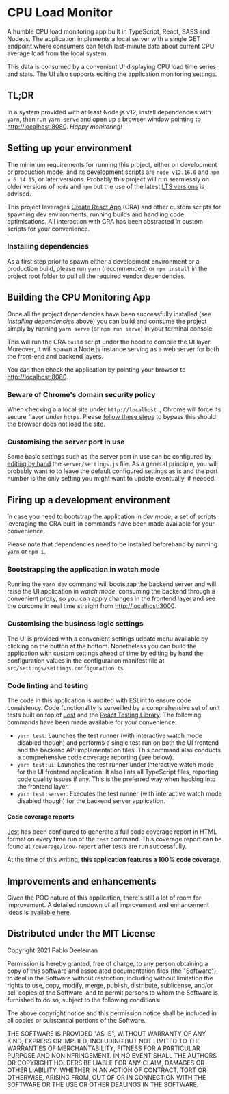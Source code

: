 # CPU Load Monitor

A humble CPU load monitoring app built in TypeScript, React, SASS and Node.js. The application implements a local server with a single GET endpoint where consumers can fetch last-minute data about current CPU average load from the local system.

This data is consumed by a convenient UI displaying CPU load time series and stats. The UI also supports editing the application monitoring settings.

## TL;DR
In a system provided with at least Node.js v12, install dependencies with `yarn`, then run `yarn serve` and open up a browser window pointing to [http://localhost:8080](http://localhost:8080). *Happy monitoring!*

## Setting up your environment
The minimum requirements for running this project, either on development or production mode, and its development scripts are `node v12.16.0` and `npm v.6.14.15`, or later versions. Probably this project will run seamlessly on older versions of `node` and `npm` but the use of the latest [LTS versions](https://nodejs.org/) is advised.

This project leverages [Create React App](https://github.com/facebook/create-react-app) (CRA) and other custom scripts for spawning dev environments, running builds and handling code optimisations. All interaction with CRA has been abstracted in custom scripts for your convenience.

### Installing dependencies
As a first step prior to spawn either a development environment or a production build, please run `yarn` (recommended) or `npm install` in the project root folder to pull all the required vendor dependencies.

## Building the CPU Monitoring App
Once all the project dependencies have been successfully installed (see _Installing dependencies_ above) you can build and consume the project simply by running `yarn serve` (or `npm run serve`) in your terminal console.

This will run the CRA `build` script under the hood to compile the UI layer. Moreover, it will spawn a Node.js instance serving as a web server for both the front-end and backend layers.

You can then check the application by pointing your browser to [http://localhost:8080](http://localhost:8080).

### Beware of Chrome's domain security policy
When checking a a local site under `http://localhost `, Chrome will force its secure flavor under `https`. Please [follow these steps](https://support.google.com/chrome/thread/53901111?hl=en) to bypass this should the browser does not load the site.

### Customising the server port in use
Some basic settings such as the server port in use can be configured by [editing by hand](server/settings.js) the `server/settings.js` file. As a general principle, you will probably want to to leave the default configured settings as is and the port number is the only setting you might want to update eventually, if needed.

## Firing up a development environment
In case you need to bootstrap the application in _dev mode_, a set of scripts leveraging the CRA built-in commands have been made available for your convenience.

Please note that dependencies need to be installed beforehand by running `yarn` or `npm i`.

### Bootstrapping the application in watch mode
Running the `yarn dev` command will bootstrap the backend server and will raise the UI application in _watch mode_, consuming the backend through a convenient proxy, so you can apply changes in the frontend layer and see the ourcome in real time straight from [http://localhost:3000](http://localhost:3000/).

### Customising the business logic settings
The UI is provided with a convenient settings udpate menu available by clicking on the button at the bottom. Nonetheless you can build the application with custom settings ahead of time by editing by hand the configuration values in the configuraiton manifest file at `src/settings/settings.configuration.ts`.

### Code linting and testing
The code in this application is audited with ESLint to ensure code consistency. Code functionality is surveilled by a comprehensive set of unit tests built on top of [Jest](https://jestjs.io/) and the [React Testing Library](https://testing-library.com/). The following commands have been made available for your convenience:

* `yarn test`: Launches the test runner (with interactive watch mode disabled though) and performs a single test run on both the UI frontend and the backend API implementation files. This command also conducts a comprehensive code coverage reporting (see below).
* `yarn test:ui`: Launches the test runner under interactive watch mode for the UI frontend application. It also lints all TypeScript files, reporting code quality issues if any. This is the preferred way when hacking into the frontend layer.
* `yarn test:server`: Executes the test runner (with interactive watch mode disabled though) for the backend server application.

#### Code coverage reports
[Jest](https://jestjs.io/) has been configured to generate a full code coverage report in HTML format on every time run of the `test` command. This coverage report can be found at `/coverage/lcov-report` after tests are run successfully.

At the time of this writing, **this application features a 100% code coverage**.

## Improvements and enhancements
Given the POC nature of this application, there's still a lot of room for improvement. A detailed rundown of all improvement and enhancement ideas is [available here](docs/TODO.md).

## Distributed under the MIT License

Copyright 2021 Pablo Deeleman

Permission is hereby granted, free of charge, to any person obtaining a copy of this software and associated documentation files (the "Software"), to deal in the Software without restriction, including without limitation the rights to use, copy, modify, merge, publish, distribute, sublicense, and/or sell copies of the Software, and to permit persons to whom the Software is furnished to do so, subject to the following conditions:

The above copyright notice and this permission notice shall be included in all copies or substantial portions of the Software.

THE SOFTWARE IS PROVIDED "AS IS", WITHOUT WARRANTY OF ANY KIND, EXPRESS OR IMPLIED, INCLUDING BUT NOT LIMITED TO THE WARRANTIES OF MERCHANTABILITY, FITNESS FOR A PARTICULAR PURPOSE AND NONINFRINGEMENT. IN NO EVENT SHALL THE AUTHORS OR COPYRIGHT HOLDERS BE LIABLE FOR ANY CLAIM, DAMAGES OR OTHER LIABILITY, WHETHER IN AN ACTION OF CONTRACT, TORT OR OTHERWISE, ARISING FROM, OUT OF OR IN CONNECTION WITH THE SOFTWARE OR THE USE OR OTHER DEALINGS IN THE SOFTWARE.